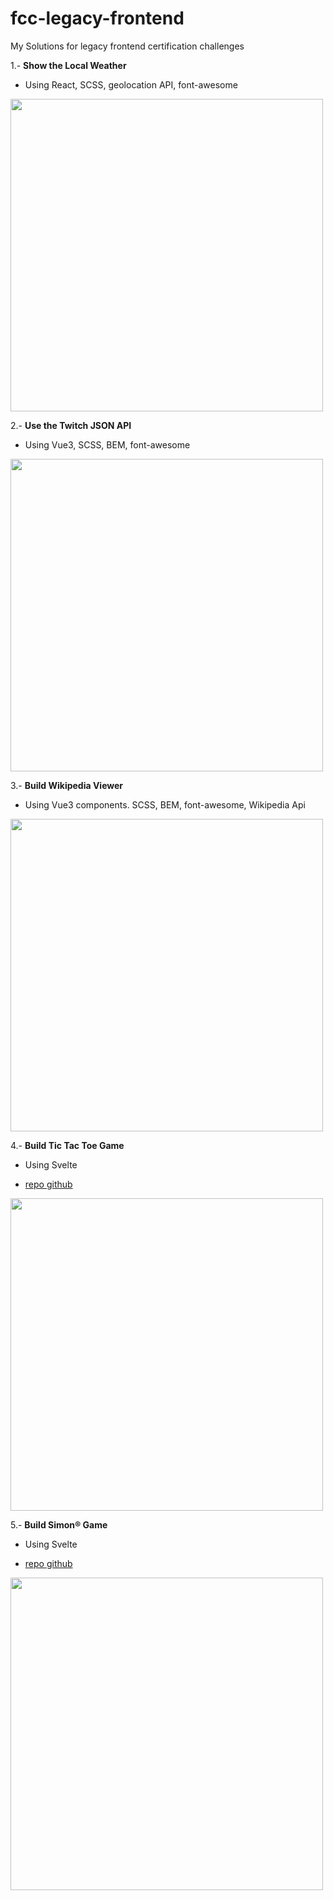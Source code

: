 # fcc-legacy-frontend
My Solutions for legacy frontend certification challenges

1.- **Show the Local Weather**

- Using React, SCSS, geolocation API, font-awesome

<a href="https://codepen.io/jmaperez/full/VwWbjWQ"><img src="https://user-images.githubusercontent.com/87162909/132900351-e5d0cdec-b265-4263-a1f5-c35a5ef3a05b.png" width="500"></a>

2.- **Use the Twitch JSON API**

- Using Vue3, SCSS, BEM, font-awesome

<a href="https://codepen.io/jmaperez/full/YzQLwvy"><img src="https://user-images.githubusercontent.com/87162909/134008760-a5b6a48b-2aa6-4711-86af-305bbe04ac5a.png" width="500"></a>

3.- **Build Wikipedia Viewer**

- Using Vue3 components. SCSS, BEM, font-awesome, Wikipedia Api

<a href="https://codepen.io/jmaperez/full/vYZbJqe"><img src="https://user-images.githubusercontent.com/87162909/135251901-76220eb6-3331-433b-b55e-7cf81f2eb0d1.png" width="500"></a>

4.- **Build Tic Tac Toe Game**

- Using Svelte

- [repo github](https://github.com/jmpevzla/fcc-tic-tac-toe)

<a href="https://codepen.io/jmaperez/full/QWgXNpQ"><img src="https://user-images.githubusercontent.com/87162909/135953439-e1a53458-ee21-4c63-af02-e091e27b24ed.png" width="500"></a>

5.- **Build Simon® Game**

- Using Svelte

- [repo github](https://github.com/jmpevzla/fcc-simon-game)

<a href="https://codepen.io/jmaperez/full/ExvYKLO"><img src="https://user-images.githubusercontent.com/87162909/136476100-c91e9cd6-4f06-489b-a6f7-f4e759970841.png" width="500"></a>
